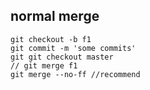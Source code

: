 
## normal merge

```
git checkout -b f1
git commit -m 'some commits'
git git checkout master
// git merge f1
git merge --no-ff //recommend
```
